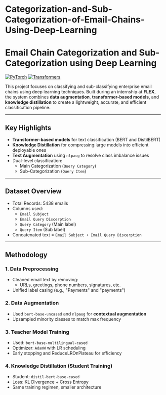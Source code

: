# Categorization-and-Sub-Categorization-of-Email-Chains-Using-Deep-Learning
# Email Chain Categorization and Sub-Categorization using Deep Learning

[![PyTorch](https://img.shields.io/badge/PyTorch-1.12+-ee4c2c)](https://pytorch.org/)
[![Transformers](https://img.shields.io/badge/Transformers-HuggingFace-orange)](https://huggingface.co/)

This project focuses on classifying and sub-classifying enterprise email chains using deep learning techniques. Built during an internship at **FLEX**, the system combines **data augmentation**, **transformer-based models**, and **knowledge distillation** to create a lightweight, accurate, and efficient classification pipeline.

---

## Key Highlights

- **Transformer-based models** for text classification (BERT and DistilBERT)
- **Knowledge Distillation** for compressing large models into efficient deployable ones
- **Text Augmentation** using `nlpaug` to resolve class imbalance issues
- Dual-level classification: 
  - Main Categorization (`Query Category`)
  - Sub-Categorization (`Query Item`)

---

## Dataset Overview

- Total Records: 5438 emails
- Columns used:
  - `Email Subject`
  - `Email Query Discerption`
  - `Query Category` (Main label)
  - `Query Item` (Sub label)
- Concatenated text = `Email Subject + Email Query Discerption`

---

## Methodology

### 1. Data Preprocessing
- Cleaned email text by removing:
  - URLs, greetings, phone numbers, signatures, etc.
- Unified label casing (e.g., "Payments" and "payments")

### 2. Data Augmentation
- Used `bert-base-uncased` and `nlpaug` for **contextual augmentation**
- Upsampled minority classes to match max frequency

### 3. Teacher Model Training
- Used: `bert-base-multilingual-cased`
- Optimizer: `AdamW` with LR scheduling
- Early stopping and ReduceLROnPlateau for efficiency

### 4. Knowledge Distillation (Student Training)
- Student: `distil-bert-base-cased`
- Loss: KL Divergence + Cross Entropy
- Same training regimen, smaller architecture


